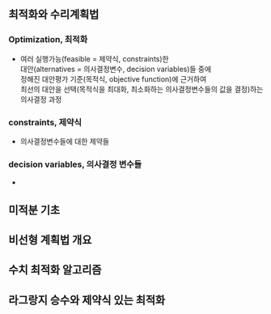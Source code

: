 ## 최적화와 수리계획법
### Optimization, 최적화
- 여러 실행가능(feasible = 제약식, constraints)한
<br> 대안(alternatives = 의사결정변수, decision variables)들 중에
<br> 정해진 대안평가 기준(목적식, objective function)에 근거하여
<br> 최선의 대안을 선택(목적식을 최대화, 최소화하는 의사결정변수들의 값을 결정)하는 의사결정 과정

### constraints, 제약식
- 의사결정변수들에 대한 제약들


### decision variables, 의사결정 변수들
- 


## 미적분 기초
 
## 비선형 계획법 개요
 
## 수치 최적화 알고리즘
 
## 라그랑지 승수와 제약식 있는 최적화
